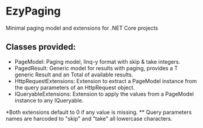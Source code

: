 # EzyPaging
Minimal paging model and extensions for .NET Core projects

## Classes provided:

- PageModel: Paging model, linq-y format with skip & take integers.
- PagedResult: Generic model for results with paging, provides a T generic Result and an Total of available results.
- HttpRequestExtensions: Extension to extract a PageModel instance from the query parameters of an HttpRequest object.
- IQueryableExtensions: Extension to apply the values from a PageModel instance to any IQueryable.

*Both extensions default to 0 if any value is missing.
** Query parameters names are harcoded to "skip" and "take" all lowercase characters.
